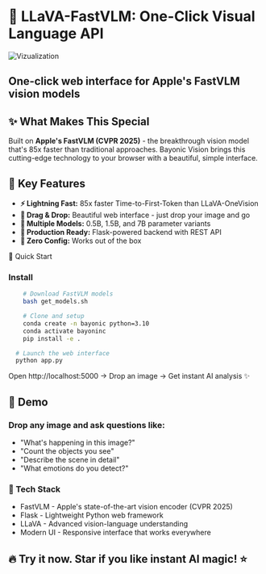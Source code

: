 # 🚀 LLaVA-FastVLM: One-Click Visual Language API
![Vizualization](https://github.com/Shohruh72/FastVLM/blob/main/static/demo.gif)

## One-click web interface for Apple's FastVLM vision models

## ✨ What Makes This Special
Built on **Apple's FastVLM (CVPR 2025)** - the breakthrough vision model that's 85x faster than traditional approaches. Bayonic Vision brings this cutting-edge technology to your browser with a beautiful, simple interface.


## 🎯 Key Features

* **⚡ Lightning Fast:** 85x faster Time-to-First-Token than LLaVA-OneVision
* **🎨 Drag & Drop:** Beautiful web interface - just drop your image and go
* **🧠 Multiple Models:** 0.5B, 1.5B, and 7B parameter variants
* **📱 Production Ready:** Flask-powered backend with REST API
* **🔧 Zero Config:** Works out of the box

🚀 Quick Start

### Install


```bash
    # Download FastVLM models
    bash get_models.sh
```

``` bash
    # Clone and setup
    conda create -n bayonic python=3.10
    conda activate bayoninc
    pip install -e .
```

```bash 
  # Launch the web interface
  python app.py
```

Open http://localhost:5000 → Drop an image → Get instant AI analysis ✨

## 🎪 Demo
### Drop any image and ask questions like:

* "What's happening in this image?"
* "Count the objects you see"
* "Describe the scene in detail"
* "What emotions do you detect?"

### 🔧 Tech Stack

* FastVLM - Apple's state-of-the-art vision encoder (CVPR 2025)
* Flask - Lightweight Python web framework
* LLaVA - Advanced vision-language understanding
* Modern UI - Responsive interface that works everywhere

## 🔥 Try it now. Star if you like instant AI magic! ⭐️
